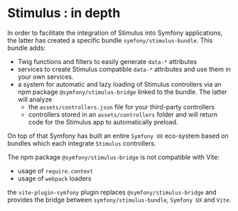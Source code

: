 # Stimulus : in depth

In order to facilitate the integration of Stimulus into Symfony applications, the latter has created a specific bundle `symfony/stimulus-bundle`. This bundle adds:

- Twig functions and filters to easily generate `data-*` attributes
- services to create Stimulus compatible `data-*` attributes and use them in your own services.
- a system for automatic and lazy loading of Stimulus controllers via an npm package `@symfony/stimulus-bridge` linked to the bundle. The latter will analyze
   - the `assets/controllers.json` file for your third-party controllers
   - controllers stored in an `assets/controllers` folder
and will return code for the Stimulus app to automatically preload.


On top of that Symfony has built an entire `Symfony UX` eco-system based on bundles which each integrate `Stimulus` controllers.


The npm package `@symfony/stimulus-bridge` is not compatible with Vite:
   - usage of `require.context`
   - usage of `webpack` loaders

the `vite-plugin-symfony` plugin replaces `@symfony/stimulus-bridge` and provides the bridge between `symfony/stimulus-bundle`, `Symfony UX` and `Vite`.
